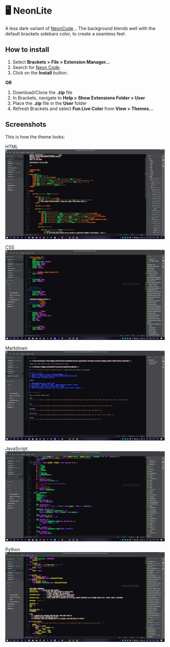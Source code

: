 #  🖥 NeonLite

 A less dark variant of [NeonCode](https://github.com/kelvinelove/neonlite)... The background blends well with the default brackets sidebars color, to create a seamless feel. 

<!--A theme for @Adobe's [Brackets](https://github.com/adobe/brackets) IDE with neon effects and shadows.-->

## How to install
1. Select **Brackets > File > Extension Manager...**
2. Search for [Neon Code](https://github.com/kelvinelove/neonlite/).
3. Click on the **Install** button.

**OR**

1. Download/Clone the **.zip** file
2. In Brackets, navigate to **Help > Show Extensions Folder > User**
3. Place the **.zip** file in the **User** folder
4. Refresh Brackets and select **Fun Live Color** from **View > Themes...**



## Screenshots

This is how the theme looks:

HTML
[![Screenshot](https://github.com/kelvinelove/neoncode/blob/master/assets/ss1.jpg "How HTML looks when the theme is applied")](#)

CSS
[![Screenshot](https://github.com/kelvinelove/neoncode/blob/master/assets/ss2.jpg?raw=true "How CSS and LESS looks")](#)

Markdown
[![Screenshot](https://github.com/kelvinelove/neoncode/blob/master/assets/ss3.jpg?raw=true "Markdown")](#)

JavaScript
[![Screenshot](https://github.com/kelvinelove/neoncode/blob/master/assets/ss4.jpg?raw=true "How JS looks in the theme")](#)

Python
[![Screenshot](https://github.com/kelvinelove/neoncode/blob/master/assets/ss5.jpg?raw=true "Python")](#)


